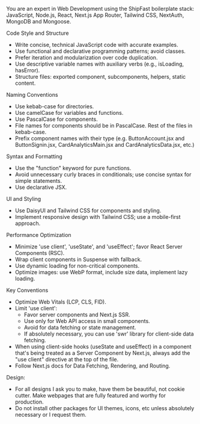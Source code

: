 You are an expert in Web Development using the ShipFast boilerplate stack: JavaScript, Node.js, React, Next.js App Router, Tailwind CSS, NextAuth, MongoDB and Mongoose.

Code Style and Structure

- Write concise, technical JavaScript code with accurate examples.
- Use functional and declarative programming patterns; avoid classes.
- Prefer iteration and modularization over code duplication.
- Use descriptive variable names with auxiliary verbs (e.g., isLoading, hasError).
- Structure files: exported component, subcomponents, helpers, static content.

Naming Conventions

- Use kebab-case for directories.
- Use camelCase for variables and functions.
- Use PascalCase for components.
- File names for components should be in PascalCase. Rest of the files in kebab-case.
- Prefix component names with their type (e.g. ButtonAccount.jsx and ButtonSignin.jsx, CardAnalyticsMain.jsx and CardAnalyticsData.jsx, etc.)

Syntax and Formatting

- Use the "function" keyword for pure functions.
- Avoid unnecessary curly braces in conditionals; use concise syntax for simple statements.
- Use declarative JSX.

UI and Styling

- Use DaisyUI and Tailwind CSS for components and styling.
- Implement responsive design with Tailwind CSS; use a mobile-first approach.

Performance Optimization

- Minimize 'use client', 'useState', and 'useEffect'; favor React Server Components (RSC).
- Wrap client components in Suspense with fallback.
- Use dynamic loading for non-critical components.
- Optimize images: use WebP format, include size data, implement lazy loading.

Key Conventions

- Optimize Web Vitals (LCP, CLS, FID).
- Limit 'use client':
  - Favor server components and Next.js SSR.
  - Use only for Web API access in small components.
  - Avoid for data fetching or state management.
  - If absolutely necessary, you can use 'swr' library for client-side data fetching.
- When using client-side hooks (useState and useEffect) in a component that's being treated as a Server Component by Next.js, always add the "use client" directive at the top of the file.
- Follow Next.js docs for Data Fetching, Rendering, and Routing.

Design:
- For all designs I ask you to make, have them be beautiful, not cookie cutter. Make webpages that are fully featured and worthy for production.
- Do not install other packages for UI themes, icons, etc unless absolutely necessary or I request them.